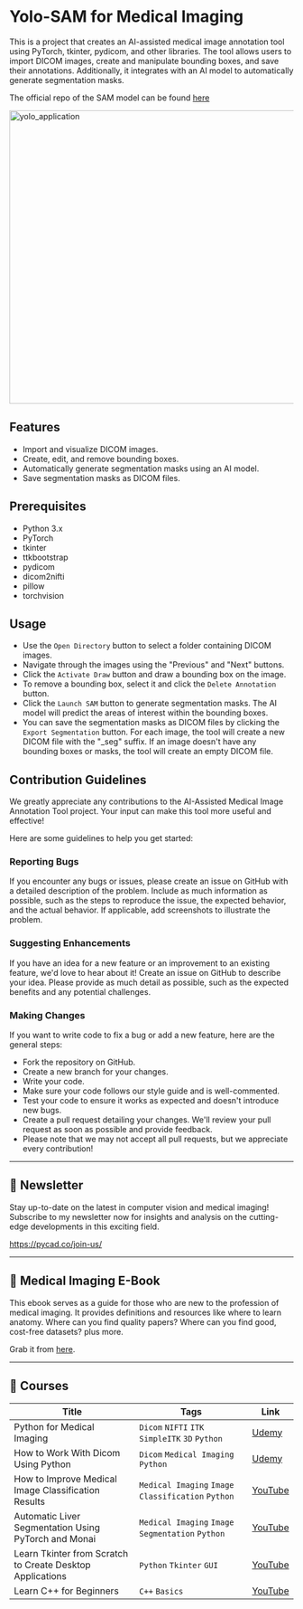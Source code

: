 # Yolo-SAM for Medical Imaging

This is a project that creates an AI-assisted medical image annotation tool using PyTorch, tkinter, pydicom, and other libraries. The tool allows users to import DICOM images, create and manipulate bounding boxes, and save their annotations. Additionally, it integrates with an AI model to automatically generate segmentation masks.

The official repo of the SAM model can be found [here](https://github.com/facebookresearch/segment-anything)

<img width="519" alt="yolo_application" src="https://github.com/amine0110/yolo-sam/assets/37108394/d4499a88-d782-49c2-a3ef-b027f3a83be1">

## Features
- Import and visualize DICOM images.
- Create, edit, and remove bounding boxes.
- Automatically generate segmentation masks using an AI model.
- Save segmentation masks as DICOM files.

## Prerequisites
- Python 3.x
- PyTorch
- tkinter
- ttkbootstrap
- pydicom
- dicom2nifti
- pillow
- torchvision

## Usage
- Use the `Open Directory` button to select a folder containing DICOM images.
- Navigate through the images using the "Previous" and "Next" buttons.
- Click the `Activate Draw` button and draw a bounding box on the image.
- To remove a bounding box, select it and click the `Delete Annotation` button.
- Click the `Launch SAM` button to generate segmentation masks. The AI model will predict the areas of interest within the bounding boxes.
- You can save the segmentation masks as DICOM files by clicking the `Export Segmentation` button. For each image, the tool will create a new DICOM file with the "_seg" suffix. If an image doesn't have any bounding boxes or masks, the tool will create an empty DICOM file.

## Contribution Guidelines
We greatly appreciate any contributions to the AI-Assisted Medical Image Annotation Tool project. Your input can make this tool more useful and effective!

Here are some guidelines to help you get started:

### Reporting Bugs
If you encounter any bugs or issues, please create an issue on GitHub with a detailed description of the problem. Include as much information as possible, such as the steps to reproduce the issue, the expected behavior, and the actual behavior. If applicable, add screenshots to illustrate the problem.

### Suggesting Enhancements
If you have an idea for a new feature or an improvement to an existing feature, we'd love to hear about it! Create an issue on GitHub to describe your idea. Please provide as much detail as possible, such as the expected benefits and any potential challenges.

### Making Changes
If you want to write code to fix a bug or add a new feature, here are the general steps:

- Fork the repository on GitHub.
- Create a new branch for your changes.
- Write your code.
- Make sure your code follows our style guide and is well-commented.
- Test your code to ensure it works as expected and doesn't introduce new bugs.
- Create a pull request detailing your changes. We'll review your pull request as soon as possible and provide feedback.
- Please note that we may not accept all pull requests, but we appreciate every contribution!

---
## 📩 Newsletter
Stay up-to-date on the latest in computer vision and medical imaging! Subscribe to my newsletter now for insights and analysis on the cutting-edge developments in this exciting field.

https://pycad.co/join-us/

---

## 📖 Medical Imaging E-Book
This ebook serves as a guide for those who are new to the profession of medical imaging. It provides definitions and resources like where to learn anatomy. Where can you find quality papers? Where can you find good, cost-free datasets? plus more.

Grab it from [here](https://pycad.co/medical-imaging-ebook/).

---
## 🏫 Courses

| Title | Tags | Link |
| --- | --- | --- |
| Python for Medical Imaging | `Dicom` `NIFTI` `ITK` `SimpleITK` `3D` `Python` | [Udemy](https://www.udemy.com/course/python-programming-for-medical-imaging/?referralCode=4EB87F3DE56679A11DA8) |
| How to Work With Dicom Using Python | `Dicom` `Medical Imaging` `Python` | [Udemy](https://www.udemy.com/course/how-to-work-with-dicom-using-python/?referralCode=ECBFF2BA3DED3608BE91) |
| How to Improve Medical Image Classification Results | `Medical Imaging` `Image Classification` `Python` | [YouTube](https://youtu.be/IXJMNGiBWy4) | 
| Automatic Liver Segmentation Using PyTorch and Monai | `Medical Imaging` `Image Segmentation` `Python` | [YouTube](https://youtu.be/AU4KlXKKnac) |
| Learn Tkinter from Scratch to Create Desktop Applications | `Python` `Tkinter` `GUI` | [YouTube](https://youtu.be/Fv82RX4cWW4) |
| Learn C++ for Beginners | `C++` `Basics` | [YouTube](https://youtu.be/94T4RQiD4Lo) |
